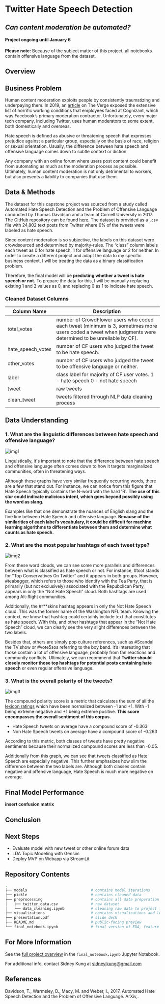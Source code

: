 # Twitter Hate Speech Detection
## *Can content moderation be automated?*

#### Project ongoing until January 6

**Please note:** Because of the subject matter of this project, all notebooks contain offensive language from the dataset.

## Overview


## Business Problem
Human content moderation exploits people by consistently traumatizing and underpaying them. In 2019, an [article](https://www.theverge.com/2019/6/19/18681845/facebook-moderator-interviews-video-trauma-ptsd-cognizant-tampa) on The Verge exposed the extensive list of horrific working conditions that employees faced at Cognizant, which was Facebook’s primary moderation contractor. Unfortunately, every major tech company, including Twitter, uses human moderators to some extent, both domestically and overseas.

Hate speech is defined as abusive or threatening speech that expresses prejudice against a particular group, especially on the basis of race, religion or sexual orientation. Usually, the difference between hate speech and offensive language comes down to subtle context or diction. 

Any company with an online forum where users post content could benefit from automating as much as the moderation process as possible. Ultimately, human content moderation is not only detrimental to workers, but also presents a liability to companies that use them.

## Data & Methods
The dataset for this capstone project was sourced from a study called Automated Hate Speech Detection and the Problem of Offensive Language  conducted by Thomas Davidson and a team at Cornell University in 2017. The GitHub repository can be found [here](https://github.com/t-davidson/hate-speech-and-offensive-language). The dataset is provided as a `.csv` file with 24,802 text posts from Twitter where 6% of the tweets were labeled as hate speech. 

Since content moderation is so subjective, the labels on this dataset were crowdsourced and determined by majority-rules. The “class” column labels each tweet as 0 for hate speech, 1 for offensive language or 2 for neither. In order to create a different project and adapt the data to my specific business context, I will be treating the data as a binary classification problem. 

Therefore, the final model will be **predicting whether a tweet is hate speech or not.** To prepare the data for this, I will be manually replacing existing 1 and 2 values as 0, and replacing 0 as 1 to indicate hate speech.

### Cleaned Dataset Columns

| Column Name | Description |
|-|-|
| total_votes | number of CrowdFlower users who coded each tweet (minimum is 3, sometimes more users coded a tweet when judgments were determined to be unreliable by CF). |
| hate_speech_votes | number of CF users who judged the tweet to be hate speech. |
| other_votes | number of CF users who judged the tweet to be offensive language or neither. |
| label | class label for majority of CF user votes. 1 - hate speech 0 - not hate speech |
| tweet | raw tweets |
| clean_tweet | tweets filtered through NLP data cleaning process |

## Data Understanding

### 1. What are the linguistic differences between hate speech and offensive language?

![img1](./visualizations/label_word_count_y.png)

Linguistically, it's important to note that the difference between hate speech and offensive language often comes down to how it targets marginalized communities, often in threatening ways.

Although these graphs have very similar frequently occurring words, there are a few that stand out. For instance, we can notice from this figure that Hate Speech typically contains the N-word with the hard 'R'. **The use of this slur could indicate malicious intent, which goes beyond possibly using the word as slang.**

Examples like that one demonstrate the nuances of English slang and the fine line between Hate Speech and offensive language. **Because of the similarities of each label’s vocabulary, it could be difficult for machine learning algorithms to differentiate between them and determine what counts as hate speech.**

### 2. What are the most popular hashtags of each tweet type?

![img2](./visualizations/censored_top_hashtags.png)

From these word clouds, we can see some more parallels and differences between what is classified as hate speech or not. For instance, #tcot stands for "Top Conservatives On Twitter” and it appears in both groups. However, #teabagger, which refers to those who identify with the Tea Party, that is primarily (but not exclusively) associated with the Repubclican Party, appears in only the “Not Hate Speech” cloud. Both hashtags are used among Alt-Right communities.

Additionally, the #r**skins hashtag appears in only the Not Hate Speech cloud. This was the former name of the Washington NFL team. Knowing the context, we know that hashtag could certainly include text that constitutes as hate speech. WIth this, and other hashtags that appear in the “Not Hate Speech” cloud, we can clearly see the very slight differences between the two labels.

Besides that, others are simply pop culture references, such as #Scandal the TV show or #vote5sos referring to the boy band. It’s interesting that those contain a lot of offensive language, probably from fan reactions and community conflicts. Ultimately, we can recommend that **Twitter should closely monitor those top hashtags for potential posts containing hate speech** or even regular offensive language.


### 3. What is the overall polarity of the tweets?

![img3](./visualizations/compound_polarity_score.png)

The compound polarity score is a metric that calculates the sum of all the [lexicon ratings](https://github.com/cjhutto/vaderSentiment/blob/master/vaderSentiment/vader_lexicon.txt) which have been normalized between -1 and +1. With -1 being extreme negative and +1 being extreme positive. **This score encompasses the overall sentiment of this corpus.**

- Hate Speech tweets on average have a compound score of -0.363
- Non Hate Speech tweets on average have a compound score of -0.263

According to this metric, both classes of tweets have pretty negative sentiments because their normalized compound scores are less than -0.05. 

Additionally from this graph, we can see that tweets classified as Hate Speech are especially negative. This further emphasizes how slim the difference between the two labels are. Although both classes contain negative and offensive language, Hate Speech is much more negative on average.

## Final Model Performance

**insert confusion matrix**

## Conclusion


## Next Steps
- Evaluate model with new tweet or other online forum data
- LDA Topic Modeling with Gensim
- Deploy MVP on Webapp via StreamLit

## Repository Contents
```bash
.
├── models                             # contains model iterations
├── pickle                             # contains cleaned data
├── preprocessing                      # contains all data preperation iterations and EDA notebooks
│   ├── twitter_data.csv               # raw dataset
│   └── data_cleaning.ipynb            # cleaning raw data to project format
├── visualizations                     # contains visualizations and local images
├── presentation.pdf                   # slide deck
├── README.md                          # public-facing preview
└── final_notebook.ipynb               # final version of EDA, feature engineering and modeing process
```

## For More Information

See the [full project overview](link) in the `final_notebook.ipynb` Jupyter Notebook.

For additional info, contact Sidney Kung at sidneyjkung@gmail.com

## References

Davidson, T., Warmsley, D., Macy, M. and Weber, I., 2017. Automated Hate Speech Detection and the Problem of Offensive Language. ArXiv,.
